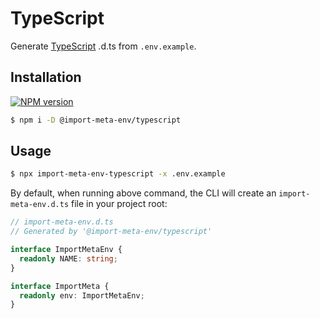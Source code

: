 # TypeScript

Generate [TypeScript](https://www.typescriptlang.org/) .d.ts from `.env.example`.

## Installation

[![NPM version](https://img.shields.io/npm/v/@import-meta-env/typescript.svg?color=blue)](https://www.npmjs.com/package/@import-meta-env/typescript)

```bash
$ npm i -D @import-meta-env/typescript
```

## Usage

```bash
$ npx import-meta-env-typescript -x .env.example
```

By default, when running above command, the CLI will create an `import-meta-env.d.ts` file in your project root:

```ts
// import-meta-env.d.ts
// Generated by '@import-meta-env/typescript'

interface ImportMetaEnv {
  readonly NAME: string;
}

interface ImportMeta {
  readonly env: ImportMetaEnv;
}
```
